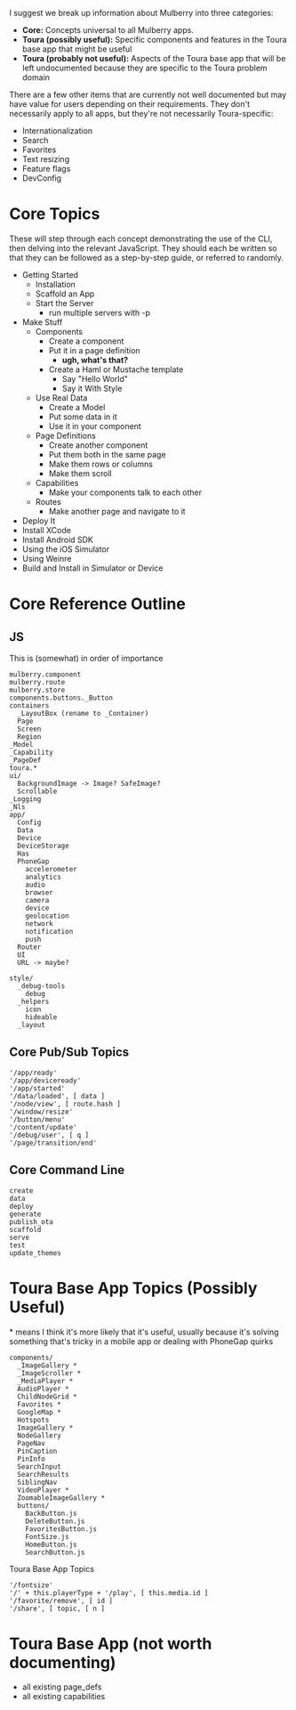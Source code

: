 I suggest we break up information about Mulberry into three categories:

* **Core:** Concepts universal to all Mulberry apps. 
* **Toura (possibly useful):** Specific components and features in the Toura base app that might be useful
* **Toura (probably not useful):** Aspects of the Toura base app that will be left undocumented because they are specific to the Toura problem domain

There are a few other items that are currently not well documented but may have value for users depending on their requirements. They don't necessarily apply to all apps, but they're not necessarily Toura-specific:

* Internationalization
* Search
* Favorites
* Text resizing
* Feature flags
* DevConfig

# Core Topics

These will step through each concept demonstrating the use of the CLI, then delving into the relevant JavaScript. They should each be written so that they can be followed as a step-by-step guide, or referred to randomly.

* Getting Started 
    * Installation
    * Scaffold an App
    * Start the Server
        * run multiple servers with -p
* Make Stuff
    * Components
      * Create a component
      * Put it in a page definition 
          * **ugh, what's that?**
      * Create a Haml or Mustache template
          * Say "Hello World" 
          * Say it With Style
    * Use Real Data
       * Create a Model
       * Put some data in it
       * Use it in your component
    * Page Definitions
       * Create another component
       * Put them both in the same page
       * Make them rows or columns
       * Make them scroll
    * Capabilities
       * Make your components talk to each other
    * Routes
       * Make another page and navigate to it
* Deploy It
 * Install XCode
 * Install Android SDK
 * Using the iOS Simulator
 * Using Weinre
 * Build and Install in Simulator or Device

# Core Reference Outline

## JS

This is (somewhat) in order of importance

    mulberry.component
    mulberry.route
    mulberry.store
    components.buttons._Button
    containers
      _LayoutBox (rename to _Container)
      Page
      Screen
      Region
    _Model
    _Capability
    _PageDef
    toura.* 
    ui/
      BackgroundImage -> Image? SafeImage?
      Scrollable
    _Logging
    _Nls
    app/
      Config
      Data
      Device
      DeviceStorage
      Has
      PhoneGap
        accelerometer
        analytics
        audio
        browser
        camera
        device
        geolocation
        network
        notification
        push
      Router
      UI
      URL -> maybe?

    style/
      _debug-tools
        debug
      _helpers
        icon
        hideable
      _layout

## Core Pub/Sub Topics

    '/app/ready'
    '/app/deviceready'
    '/app/started'
    '/data/loaded', [ data ]
    '/node/view', [ route.hash ]
    '/window/resize'
    '/button/menu'
    '/content/update'
    '/debug/user', [ q ]
    '/page/transition/end'

## Core Command Line

    create
    data
    deploy
    generate
    publish_ota
    scaffold
    serve
    test
    update_themes

# Toura Base App Topics (Possibly Useful)

\* means I think it's more likely that it's useful, usually because it's solving something that's tricky in a mobile app or dealing with PhoneGap quirks

    components/
      _ImageGallery *
      _ImageScroller *
      _MediaPlayer *
      AudioPlayer *
      ChildNodeGrid *
      Favorites *
      GoogleMap *
      Hotspots
      ImageGallery *
      NodeGallery
      PageNav
      PinCaption
      PinInfo
      SearchInput
      SearchResults
      SiblingNav
      VideoPlayer *
      ZoomableImageGallery *
      buttons/
        BackButton.js
        DeleteButton.js
        FavoritesButton.js
        FontSize.js
        HomeButton.js
        SearchButton.js

Toura Base App Topics

    '/fontsize'
    '/' + this.playerType + '/play', [ this.media.id ]
    '/favorite/remove', [ id ]
    '/share', [ topic, [ n ]

# Toura Base App (not worth documenting)
   * all existing page_defs
   * all existing capabilities